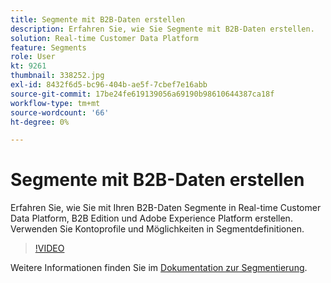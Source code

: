 ```yaml
---
title: Segmente mit B2B-Daten erstellen
description: Erfahren Sie, wie Sie Segmente mit B2B-Daten erstellen.
solution: Real-time Customer Data Platform
feature: Segments
role: User
kt: 9261
thumbnail: 338252.jpg
exl-id: 8432f6d5-bc96-404b-ae5f-7cbef7e16abb
source-git-commit: 17be24fe619139056a69190b98610644387ca18f
workflow-type: tm+mt
source-wordcount: '66'
ht-degree: 0%

---
```


# Segmente mit B2B-Daten erstellen

Erfahren Sie, wie Sie mit Ihren B2B-Daten Segmente in Real-time Customer Data Platform, B2B Edition und Adobe Experience Platform erstellen. Verwenden Sie Kontoprofile und Möglichkeiten in Segmentdefinitionen.

>[!VIDEO](https://video.tv.adobe.com/v/338252?quality=12&learn=on)

Weitere Informationen finden Sie im [Dokumentation zur Segmentierung](https://experienceleague.adobe.com/docs/experience-platform/rtcdp/profile/profile-browse.html).
